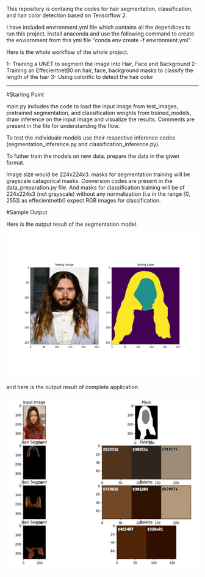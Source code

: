 This repository is containg the codes for hair segmentation, classification, and hair color detection based on Tensorflow 2.

I have included environment.yml file which contains all the dependices to run this project. Install anaconda and use the following command to create the enviornment from this yml file 
"conda env create -f environment.yml".

Here is the whole workflow of the whole project.

1- Training a UNET to segment the image into Hair, Face and Background
2- Training an EffecientnetB0 on hair, face, background masks to classify the length of the hair
3- Using colorific to detect the hair color

-------------------------------------------------------------------------------------------------------------------------

#Starting Point

main.py includes the code to load the input image from test_images, pretrained segmentation, and classification weights from trained_models, draw inference on the input image and visualize
the results. Comments are present in the file for understanding the flow.

To test the individuale models use their respective inference codes (segmentation_inference.py and classification_inference.py).

To futher train the models on new data. prepare the data in the given format.

Image size would be 224x224x3. masks for segmentation training will be grayscale catagorical masks. Conversion codes are present in the data_preparation.py file. And masks for classification
training will be of 224x224x3 (not grayscale) without any normalization (i.e in the range [0, 255]) as effecientnetb0 expect RGB images for classification.

#Sample Output

Here is the output result of the segmentation model.

![alt text](https://github.com/mshakeelt/Human-Hair-Segmentation-and-Length-Classification/blob/main/sample_output./Segmentation_Output.png)

and here is the output result of complete application

![alt text](https://github.com/mshakeelt/Human-Hair-Segmentation-and-Length-Classification/blob/main/sample_output./sample_output.png)
